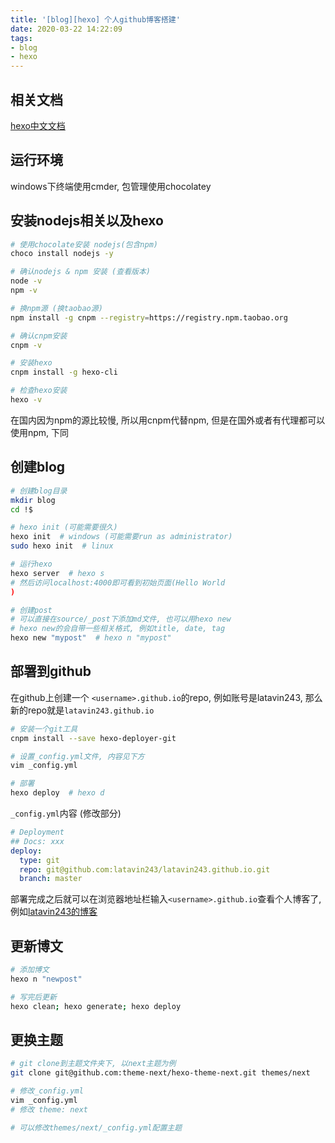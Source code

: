 ```yaml
---
title: '[blog][hexo] 个人github博客搭建'
date: 2020-03-22 14:22:09
tags:
- blog
- hexo
---
```


## 相关文档

[hexo中文文档](https://hexo.io/zh-cn/)

## 运行环境

windows下终端使用cmder, 包管理使用chocolatey

## 安装nodejs相关以及hexo

```bash
# 使用chocolate安装 nodejs(包含npm)
choco install nodejs -y

# 确认nodejs & npm 安装 (查看版本)
node -v
npm -v

# 换npm源 (换taobao源)
npm install -g cnpm --registry=https://registry.npm.taobao.org

# 确认cnpm安装
cnpm -v

# 安装hexo
cnpm install -g hexo-cli

# 检查hexo安装
hexo -v
```

在国内因为npm的源比较慢, 所以用cnpm代替npm, 但是在国外或者有代理都可以使用npm, 下同

## 创建blog

```bash
# 创建blog目录
mkdir blog
cd !$

# hexo init (可能需要很久)
hexo init  # windows (可能需要run as administrator)
sudo hexo init  # linux

# 运行hexo
hexo server  # hexo s
# 然后访问localhost:4000即可看到初始页面(Hello World
)

# 创建post
# 可以直接在source/_post下添加md文件, 也可以用hexo new
# hexo new的会自带一些相关格式, 例如title, date, tag
hexo new "mypost"  # hexo n "mypost"
```

## 部署到github

在github上创建一个 `<username>.github.io`的repo, 例如账号是latavin243, 那么新的repo就是`latavin243.github.io`

```bash
# 安装一个git工具
cnpm install --save hexo-deployer-git

# 设置_config.yml文件, 内容见下方
vim _config.yml

# 部署
hexo deploy  # hexo d
```

`_config.yml`内容 (修改部分)

```yaml
# Deployment
## Docs: xxx
deploy:
  type: git
  repo: git@github.com:latavin243/latavin243.github.io.git
  branch: master
```

部署完成之后就可以在浏览器地址栏输入`<username>.github.io`查看个人博客了, 例如[latavin243的博客](https://latavin243.github.io/)

## 更新博文

```bash
# 添加博文
hexo n "newpost"

# 写完后更新
hexo clean; hexo generate; hexo deploy
```

## 更换主题

```bash
# git clone到主题文件夹下, 以next主题为例
git clone git@github.com:theme-next/hexo-theme-next.git themes/next

# 修改_config.yml
vim _config.yml
# 修改 theme: next

# 可以修改themes/next/_config.yml配置主题
```

